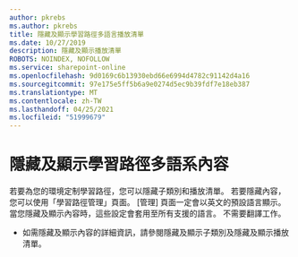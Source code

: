 ```yaml
---
author: pkrebs
ms.author: pkrebs
title: 隱藏及顯示學習路徑多語言播放清單
ms.date: 10/27/2019
description: 隱藏及顯示播放清單
ROBOTS: NOINDEX, NOFOLLOW
ms.service: sharepoint-online
ms.openlocfilehash: 9d0169c6b13930ebd66e6994d4782c91142d4a16
ms.sourcegitcommit: 97e175e5ff5b6a9e0274d5ec9b39fdf7e18eb387
ms.translationtype: MT
ms.contentlocale: zh-TW
ms.lasthandoff: 04/25/2021
ms.locfileid: "51999679"
---
```

# <a name="hide-and-show-learning-pathways-multilingual-content"></a>隱藏及顯示學習路徑多語系內容 

若要為您的環境定制學習路徑，您可以隱藏子類別和播放清單。 若要隱藏內容，您可以使用「學習路徑管理」頁面。 [管理] 頁面一定會以英文的預設語言顯示。 當您隱藏及顯示內容時，這些設定會套用至所有支援的語言。 不需要翻譯工作。 

- 如需隱藏及顯示內容的詳細資訊，請參閱隱藏及顯示子類別及隱藏及顯示播放清單。 



